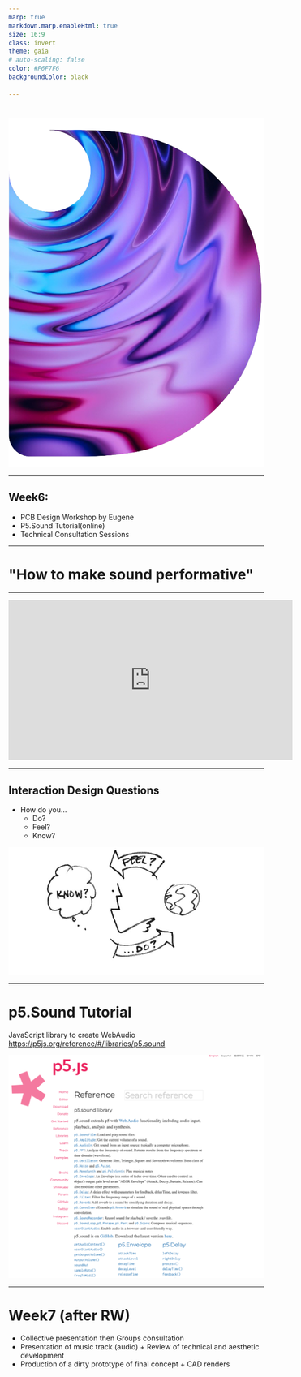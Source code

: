```yaml
---
marp: true
markdown.marp.enableHtml: true
size: 16:9
class: invert
theme: gaia
# auto-scaling: false
color: #F6F7F6
backgroundColor: black

---
```



<link rel="preconnect" href="https://fonts.googleapis.com">
<link rel="preconnect" href="https://fonts.gstatic.com" crossorigin>
<link href="https://fonts.googleapis.com/css2?family=Nunito:wght@200;500;700&family=Roboto:ital,wght@0,100;0,300;0,400;0,500;0,700;1,100&display=swap" rel="stylesheet">

<link rel="stylesheet" href="./css/slidetemplate.css"> 
<!-- align:centre -->

# <!-- fit --> 


![bg fit  8%](../assets/cropped-theshapeofsoundlogo01-2.png)

---
## Week6: 
- PCB Design Workshop by Eugene
- P5.Sound Tutorial(online)
- Technical Consultation Sessions

---

# "How to make sound performative"

---

<iframe width="560" height="315" src="https://www.youtube.com/embed/Gk6XAmALOWI" title="YouTube video player" frameborder="0" allow="accelerometer; autoplay; clipboard-write; encrypted-media; gyroscope; picture-in-picture" allowfullscreen></iframe>

---
## Interaction Design Questions
- How do you...
  - Do?
  - Feel?
  - Know?

![bg right invert 100% ](../assets/interaction_questions.png) 

<!-- ---
## Defining Design Attributes

What are the most important design elements?

- Attributes of your instrument.

---

## Write down attributes of your musical instrument as "Nouns"  (5 minutes).

Example: 
(guitar): strings, body, neck, pick, fingers, wood

---
## Write down attributes of your musical instrument as "Verbs"  (5 minutes).

e.g. (Guitar): pluck, push, slide, tremble.

---

## Write down attributes of your musical instrument as "Adjectives"  (5 minutes).

e.g. (Guitar): rhythmic, tricky, light, hollow.

---
## Make a summary of essential design attributes
 
Select 5-10 attribute elements for each noun, verb and adjective attributes those are essential for the instrument.

If there are similar duplicate or conflicting elements, 
choose the best ones. -->


---
# p5.Sound Tutorial

JavaScript library to create WebAudio
https://p5js.org/reference/#/libraries/p5.sound

![bg right](../assets/p5.png)


---
# Week7 (after RW)
- Collective presentation then Groups consultation
- Presentation of music track (audio) + Review of technical and aesthetic development
- Production of a dirty prototype of final concept + CAD renders